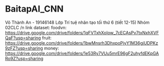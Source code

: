 # BaitapAI_CNN
Võ Thành An - 19146148
Lớp Trí tuệ nhân tạo tối thứ 6 (tiết 12-15)
Nhóm 02CLC
/n link dataset:
  foodvn: https://drive.google.com/drive/folders/1qFVTxhXoIow_7cECAsPv7txNxhXVFQaF?usp=sharing
  fruit: https://drive.google.com/drive/folders/1bwMnsrh3DhxpoPjyY1M36gjUDPKz9zFZ?usp=sharing
  money: https://drive.google.com/drive/folders/1e53Ry7VUu5mrE96gF2uhyfdEKpGARo9Z?usp=sharing
